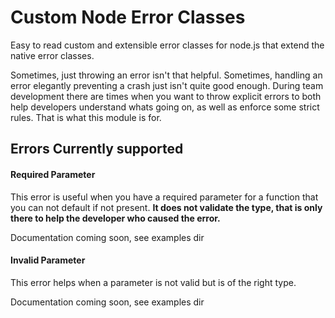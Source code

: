 # Custom Node Error Classes
Easy to read custom and extensible error classes for node.js that extend the native error classes.

Sometimes, just throwing an error isn't that helpful. Sometimes, handling an error elegantly preventing a crash just isn't quite good enough. During team development there are times when you want to throw explicit errors to both help developers understand whats going on, as well as enforce some strict rules. That is what this module is for.

## Errors Currently supported

#### Required Parameter
This error is useful when you have a required parameter for a function that you can not default if not present. **It does not validate the type, that is only there to help the developer who caused the error.**

Documentation coming soon, see examples dir

#### Invalid Parameter
This error helps when a parameter is not valid but is of the right type.

Documentation coming soon, see examples dir
